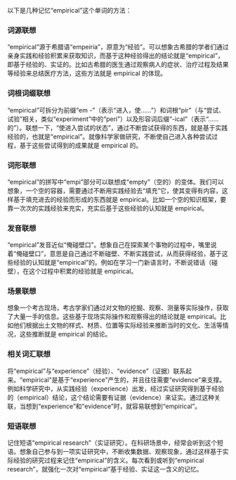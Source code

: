以下是几种记忆“empirical”这个单词的方法：

### 词源联想
“empirical”源于希腊语“empeiria”，原意为“经验”。可以想象古希腊的学者们通过亲身实践和经验积累来获取知识，而基于这种经验得出的结论就是“empirical”，即基于经验的、实证的。比如古希腊的医生通过观察病人的症状、治疗过程及结果等经验来总结医疗方法，这些方法就是 empirical 的体现。 

### 词根词缀联想
“empirical”可拆分为前缀“em -”（表示“进入，使……”）和词根“pir”（与“尝试、试验”相关，类似“experiment”中的“peri”）以及形容词后缀“-ical”（表示“……的”）。联想一下，“使进入尝试的状态”，通过不断尝试获得的东西，就是基于实践经验的，也就是“empirical”。就像科学家做研究，不断使自己进入各种尝试过程，基于这些尝试得到的成果就是 empirical 的。 

### 词形联想
“empirical”的拼写中“empi”部分可以联想成“empty”（空的）的变体。我们可以想象，一个空的容器，需要通过不断用实践经验去“填充”它，使其变得有内容，这样基于填充进去的经验而形成的东西就是 empirical。比如一个空的知识框架，要靠一次次的实践经验来充实，充实后基于这些经验的认知就是 empirical。 

### 发音联想
“empirical”发音近似“俺碰壁口”。想象自己在探索某个事物的过程中，嘴里说着“俺碰壁口”，意思是自己通过不断碰壁、不断实践尝试，从而获得经验，基于这些经验的认知就是“empirical”的。例如在学习一门新语言时，不断说错话（碰壁），在这个过程中积累的经验就是 empirical。 

### 场景联想
想象一个考古现场，考古学家们通过对文物的挖掘、观察、测量等实际操作，获取了大量一手的信息。这些基于现场实际操作和观察得出的结论就是 empirical。比如他们根据出土文物的样式、材质、位置等实际经验来推断当时的文化、生活等情况，这些推断就是 empirical 的结论。 

### 相关词汇联想
将“empirical”与“experience”（经验）、“evidence”（证据）联系起来。“empirical”是基于“experience”产生的，并且往往需要“evidence”来支撑。例如科学研究中，从实践经验（experience）出发，经过实证研究得到基于经验的（empirical）结论，这个结论需要有证据（evidence）来证实。通过这种关联，当想到“experience”和“evidence”时，就容易联想到“empirical”。 

### 短语联想
记住短语“empirical research”（实证研究）。在科研场景中，经常会听到这个短语。想象自己参与到一项实证研究中，不断收集数据、观察现象，通过这样基于实际经验的研究过程来记住“empirical”的含义。每次看到或听到“empirical research”，就强化一次对“empirical”基于经验、实证这一含义的记忆。 